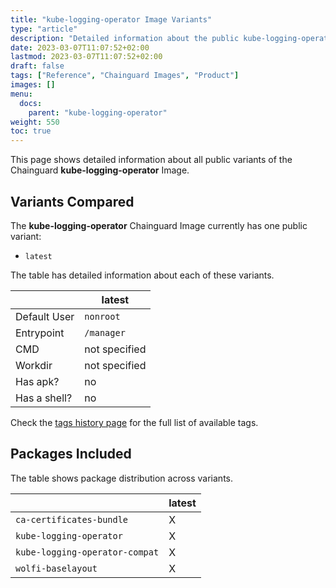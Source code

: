 ```yaml
---
title: "kube-logging-operator Image Variants"
type: "article"
description: "Detailed information about the public kube-logging-operator Chainguard Image variants"
date: 2023-03-07T11:07:52+02:00
lastmod: 2023-03-07T11:07:52+02:00
draft: false
tags: ["Reference", "Chainguard Images", "Product"]
images: []
menu:
  docs:
    parent: "kube-logging-operator"
weight: 550
toc: true
---
```


This page shows detailed information about all public variants of the Chainguard **kube-logging-operator** Image.

## Variants Compared
The **kube-logging-operator** Chainguard Image currently has one public variant: 

- `latest`

The table has detailed information about each of these variants.

|              | latest        |
|--------------|---------------|
| Default User | `nonroot`     |
| Entrypoint   | `/manager`    |
| CMD          | not specified |
| Workdir      | not specified |
| Has apk?     | no            |
| Has a shell? | no            |

Check the [tags history page](/chainguard/chainguard-images/reference/kube-logging-operator/tags_history/) for the full list of available tags.

## Packages Included
The table shows package distribution across variants.

|                                | latest |
|--------------------------------|--------|
| `ca-certificates-bundle`       | X      |
| `kube-logging-operator`        | X      |
| `kube-logging-operator-compat` | X      |
| `wolfi-baselayout`             | X      |

